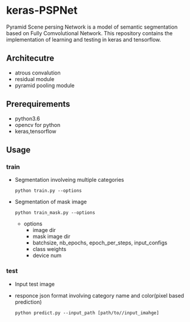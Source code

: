 # keras-PSPNet

Pyramid Scene persing Network is a model of semantic segmentation based on Fully Comvolutional Network.
This repository contains the implementation of learning and testing in keras and tensorflow.


## Architecutre

- atrous convalution
- residual module
- pyramid pooling module

## Prerequirements

- python3.6
- opencv for python
- keras,tensorflow

## Usage

### train
- Segmentation involveing multiple categories

    ` python train.py --options `

- Segmentation of mask image

    ` python train_mask.py --options `

    - options
        - image dir
        - mask image dir
        - batchsize, nb_epochs, epoch_per_steps, input_configs
        - class weights
        - device num

### test
- Input test image
- responce json format involving category name and color(pixel based prediction)

    ` python predict.py --input_path [path/to//input_imahge] `

